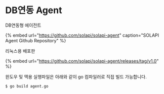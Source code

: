 # DB연동 Agent

DB연동형 에이전트

{% embed url="https://github.com/solapi/solapi-agent" caption="SOLAPI Agent Github Repository" %}

리눅스용 배포판

{% embed url="https://github.com/solapi/solapi-agent/releases/tag/v1.0" %}

윈도우 및 맥용 실행파일은 아래와 같이 go 컴파일러로 직접 빌드 가능합니다.

```text
$ go build agent.go
```

